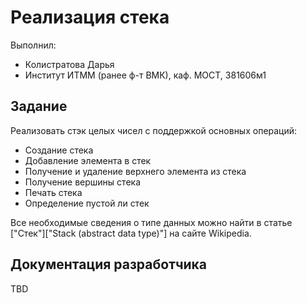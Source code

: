 # Реализация стека

Выполнил:

 - Колистратова Дарья
 - Институт ИТММ (ранее ф-т ВМК), каф. МОСТ, 381606м1

## Задание

Реализовать стэк целых чисел с поддержкой основных операций:

 - Создание стека
 - Добавление элемента в стек
 - Получение и удаление верхнего элемента из стека
 - Получение вершины стека
 - Печать стека
 - Определение пустой ли стек

Все необходимые сведения о типе данных можно найти в статье
["Стек"]["Stack (abstract data type)"] на сайте Wikipedia.

## Документация разработчика

TBD

<!-- LINKS -->

[Cтек]: https://ru.wikipedia.org/wiki/%D0%A1%D1%82%D0%B5%D0%BA
